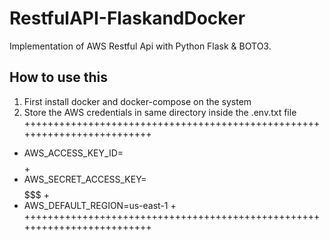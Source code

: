# RestfulAPI-FlaskandDocker
Implementation of AWS Restful Api with Python Flask & BOTO3.

## How to use this
1. First install docker and docker-compose on the system
2. Store the AWS credentials in same directory inside the .env.txt file
+++++++++++++++++++++++++++++++++++++++++++++++++++++++++++++++++++++++++
+	AWS_ACCESS_KEY_ID=$$$$$$$$$$$$					+
+	AWS_SECRET_ACCESS_KEY=$$$$$$$$$$$$$$$$$$$			+
+	AWS_DEFAULT_REGION=us-east-1 					+
+++++++++++++++++++++++++++++++++++++++++++++++++++++++++++++++++++++++++
